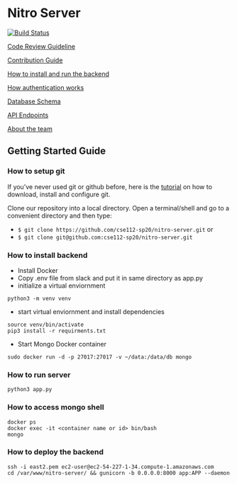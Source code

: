 # Nitro Server

[![Build Status](https://travis-ci.com/cse112-sp20/nitro-server.svg?token=7d5RTErANKPZxRSFsA53&branch=master)](https://travis-ci.com/cse112-sp20/nitro-server)

[Code Review Guideline](https://github.com/cse112-sp20/nitro-server/wiki/Code-Reviews)

[Contribution Guide](https://github.com/cse112-sp20/nitro-server/wiki/Contributing-to-Nitro)

[How to install and run the backend](https://github.com/cse112-sp20/nitro-server/wiki/How-to-install-and-run-backend)

[How authentication works](https://github.com/cse112-sp20/nitro-server/wiki/Authentication)

[Database Schema](https://github.com/cse112-sp20/nitro-server/wiki/Database-Schema)

[API Endpoints](https://github.com/cse112-sp20/nitro-server/wiki/API-Endpoints)

[About the team](https://team4-racecar.github.io/)

## Getting Started Guide

### How to setup git
If you’ve never used git or github before, here is the [tutorial](https://help.github.com/en/github/getting-started-with-github/set-up-git) on how to download, install and configure git.

Clone our repository into a local directory. Open a terminal/shell and go to a convenient directory and then type:
 * `$ git clone https://github.com/cse112-sp20/nitro-server.git` or  
 * `$ git clone git@github.com:cse112-sp20/nitro-server.git`

### How to install backend
* Install Docker
* Copy .env file from slack and put it in same directory as app.py
* initialize a virtual enviornment
```
python3 -m venv venv
```
* start virtual enviornment and install dependencies

```
source venv/bin/activate
pip3 install -r requirments.txt
```

* Start Mongo Docker container
```
sudo docker run -d -p 27017:27017 -v ~/data:/data/db mongo
```

### How to run server

```
python3 app.py
```

### How to access mongo shell
```
docker ps
docker exec -it <container name or id> bin/bash
mongo
```

### How to deploy the backend

```
ssh -i east2.pem ec2-user@ec2-54-227-1-34.compute-1.amazonaws.com
cd /var/www/nitro-server/ && gunicorn -b 0.0.0.0:8000 app:APP --daemon
```
